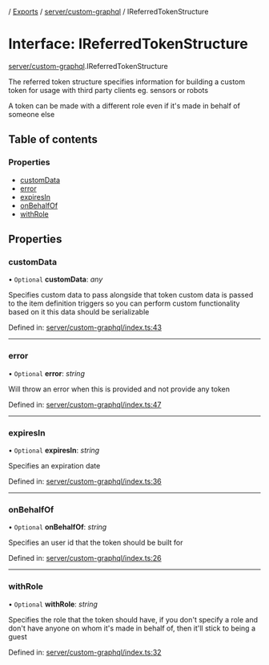 [](../README.md) / [Exports](../modules.md) / [server/custom-graphql](../modules/server_custom_graphql.md) / IReferredTokenStructure

# Interface: IReferredTokenStructure

[server/custom-graphql](../modules/server_custom_graphql.md).IReferredTokenStructure

The referred token structure specifies information for
building a custom token for usage with third party clients
eg. sensors or robots

A token can be made with a different role even if it's made in
behalf of someone else

## Table of contents

### Properties

- [customData](server_custom_graphql.ireferredtokenstructure.md#customdata)
- [error](server_custom_graphql.ireferredtokenstructure.md#error)
- [expiresIn](server_custom_graphql.ireferredtokenstructure.md#expiresin)
- [onBehalfOf](server_custom_graphql.ireferredtokenstructure.md#onbehalfof)
- [withRole](server_custom_graphql.ireferredtokenstructure.md#withrole)

## Properties

### customData

• `Optional` **customData**: *any*

Specifies custom data to pass alongside that token
custom data is passed to the item definition triggers
so you can perform custom functionality based on it
this data should be serializable

Defined in: [server/custom-graphql/index.ts:43](https://github.com/onzag/itemize/blob/0569bdf2/server/custom-graphql/index.ts#L43)

___

### error

• `Optional` **error**: *string*

Will throw an error when this is provided and not provide any token

Defined in: [server/custom-graphql/index.ts:47](https://github.com/onzag/itemize/blob/0569bdf2/server/custom-graphql/index.ts#L47)

___

### expiresIn

• `Optional` **expiresIn**: *string*

Specifies an expiration date

Defined in: [server/custom-graphql/index.ts:36](https://github.com/onzag/itemize/blob/0569bdf2/server/custom-graphql/index.ts#L36)

___

### onBehalfOf

• `Optional` **onBehalfOf**: *string*

Specifies an user id that the token should be built for

Defined in: [server/custom-graphql/index.ts:26](https://github.com/onzag/itemize/blob/0569bdf2/server/custom-graphql/index.ts#L26)

___

### withRole

• `Optional` **withRole**: *string*

Specifies the role that the token should have, if you don't specify
a role and don't have anyone on whom it's made in behalf of, then it'll
stick to being a guest

Defined in: [server/custom-graphql/index.ts:32](https://github.com/onzag/itemize/blob/0569bdf2/server/custom-graphql/index.ts#L32)
